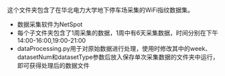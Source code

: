 这个文件夹包含了在华北电力大学地下停车场采集的WiFi指纹数据集。

* 数据采集软件为NetSpot
* 每个子文件夹包含了1周采集的数据，1周中有6天采集数据，时间分别在下午14:00-16:00,19:00-21:00
* dataProcessing.py用于对原始数据进行处理，使用时修改其中的week、datasetNum和datasetType参数后放入保存单次采集数据的文件夹中运行，即可获得处理后的数据文件